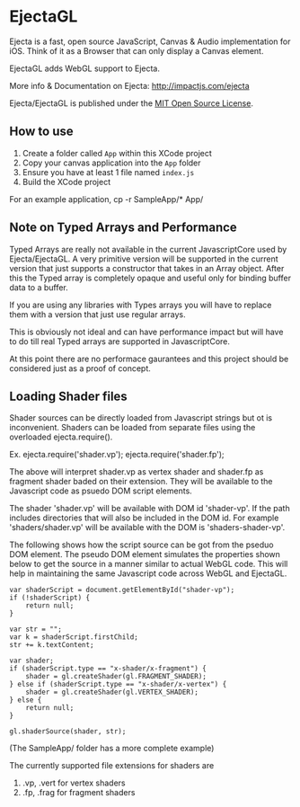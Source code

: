 # EjectaGL

Ejecta is a fast, open source JavaScript, Canvas & Audio implementation for iOS. Think of it as a Browser that can only display a Canvas element.

EjectaGL adds WebGL support to Ejecta.

More info & Documentation on Ejecta: http://impactjs.com/ejecta

Ejecta/EjectaGL is published under the [MIT Open Source License](http://opensource.org/licenses/mit-license.php).


## How to use

1. Create a folder called `App` within this XCode project
2. Copy your canvas application into the `App` folder
3. Ensure you have at least 1 file named `index.js`
4. Build the XCode project

For an example application, 
  cp -r SampleApp/* App/

## Note on Typed Arrays and Performance
Typed Arrays are really not available in the current JavascriptCore used by Ejecta/EjectaGL. A very primitive version will be supported in the current version that just supports a constructor that takes in an Array object. After this the Typed array is completely opaque and useful only for binding buffer data to a buffer.

If you are using any libraries with Types arrays you will have to replace them with a version that just use regular arrays.

This is obviously not ideal and can have performance impact but will have to do till real Typed arrays are supported in JavascriptCore. 

At this point there are no performace gaurantees and this project should be considered just as a proof of concept.

## Loading Shader files
Shader sources can be directly loaded from Javascript strings but ot is inconvenient. Shaders can be loaded from separate files using the overloaded ejecta.require().

Ex. 
   ejecta.require('shader.vp');
   ejecta.require('shader.fp');

The above will interpret shader.vp as vertex shader and shader.fp as fragment shader baded on their extension. They will be available to the Javascript code as psuedo DOM script elements.

The shader 'shader.vp' will be available with DOM id 'shader-vp'. If the path includes directories that will also be included in the DOM id. For example 'shaders/shader.vp' will be available with the DOM is 'shaders-shader-vp'.

The following shows how the script source can be got from the pseduo DOM element. The pseudo DOM element simulates the properties shown below to get the source in a manner similar to actual WebGL code. This will help in maintaining the same Javascript code across WebGL and EjectaGL.
    
    var shaderScript = document.getElementById("shader-vp");
    if (!shaderScript) {
        return null;
    }
    
    var str = "";
    var k = shaderScript.firstChild;
    str += k.textContent;
    
    var shader;
    if (shaderScript.type == "x-shader/x-fragment") {
        shader = gl.createShader(gl.FRAGMENT_SHADER);
    } else if (shaderScript.type == "x-shader/x-vertex") {
        shader = gl.createShader(gl.VERTEX_SHADER);
    } else {
        return null;
    }
    
    gl.shaderSource(shader, str);

(The SampleApp/ folder has a more complete example)

The currently supported file extensions for shaders are

1. .vp, .vert for vertex shaders
2. .fp, .frag for fragment shaders 
